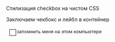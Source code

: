 Стилизация checkbox на чистом CSS

Заключаем чекбокс и лейбл в контейнер

<div class="checkbox">
  <input type="checkbox" name="checkbox" value="Y">
	<label for="checkbox">Запомнить меня на этом компьютере</label>
</div>


<style>
.checkbox input[type="checkbox"] {
    opacity: 0;
}
.checkbox label::before{
    content: "";
    display: inline-block;
    
    height: 16px;
    width: 16px;
    
    border: 1px solid;   
}
.checkbox label::after {
    content: "";
    display: inline-block;
    height: 6px;
    width: 9px;
    border-left: 2px solid;
    border-bottom: 2px solid;
    
    transform: rotate(-45deg);
}
.checkbox label {
    position: relative;
    font-weight: normal;
    margin: 0 0 .6em 5px;
    font-weight: normal;
    font-size: .9em;
    text-transform: lowercase

}
.checkbox label::before,
.checkbox label::after {
    position: absolute;
}
.checkbox label::before {
    top: 1px;
    left: -20px; 
}
.checkbox label::after {
    top: 5px;
    left: -16px;
}
.checkbox input[type="checkbox"] + label::after {
    content: none;
}
.checkbox input[type="checkbox"]:checked + label::after {
    content: "";
}
.checkbox input[type="checkbox"]:focus + label::before {
    outline: rgb(59, 153, 252) auto 5px;
}
</style>
